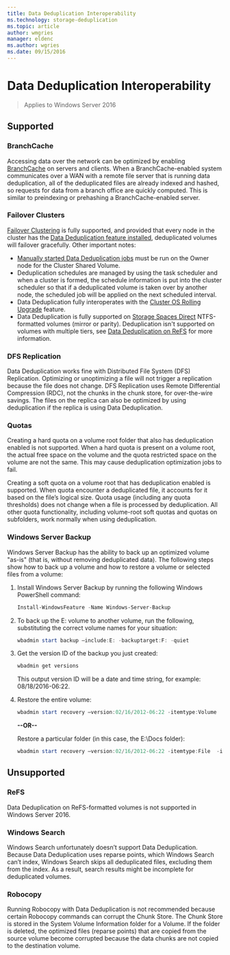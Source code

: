 ```yaml
---
title: Data Deduplication Interoperability
ms.technology: storage-deduplication
ms.topic: article
author: wmgries
manager: eldenc
ms.author: wgries
ms.date: 09/15/2016
--- 
```


# Data Deduplication Interoperability
> Applies to Windows Server 2016

## <a id="supported"></a>Supported
### <a id="supported-branchcache"></a>BranchCache
Accessing data over the network can be optimized by enabling [BranchCache](../../networking/branchcache/branchcache.md) on servers and clients. When a BranchCache-enabled system communicates over a WAN with a remote file server that is running data deduplication, all of the deduplicated files are already indexed and hashed, so requests for data from a branch office are quickly computed. This is similar to preindexing or prehashing a BranchCache-enabled server.

### <a id="supported-clusters"></a>Failover Clusters
[Failover Clustering](../../failover-clustering/failover-clustering-overview.md) is fully supported, and provided that every node in the cluster has the [Data Deduplication feature installed](install-enable.md#install-dedup), deduplicated volumes will failover gracefully. Other important notes:
* [Manually started Data Deduplication jobs](run.md#running-dedup-jobs-manually) must be run on the Owner node for the Cluster Shared Volume.
* Deduplication schedules are managed by using the task scheduler and when a cluster is formed, the schedule information is put into the cluster scheduler so that if a deduplicated volume is taken over by another node, the scheduled job will be applied on the next scheduled interval.
* Data Deduplication fully interoperates with the [Cluster OS Rolling Upgrade](../../failover-clustering/cluster-operating-system-rolling-upgrade.md) feature.
* Data Deduplication is fully supported on [Storage Spaces Direct](../storage-spaces/storage-spaces-direct-overview.md) NTFS-formatted volumes (mirror or parity). Deduplication isn't supported on volumes with multiple tiers, see [Data Deduplication on ReFS](interop.md#unsupported-refs) for more information.

### <a id="supported-dfsr"></a>DFS Replication
Data Deduplication works fine with Distributed File System (DFS) Replication. Optimizing or unoptimizing a file will not trigger a replication because the file does not change. DFS Replication uses Remote Differential Compression (RDC), not the chunks in the chunk store, for over-the-wire savings. The files on the replica can also be optimized by using deduplication if the replica is using Data Deduplication.

### <a id="supported-quotas"></a>Quotas
Creating a hard quota on a volume root folder that also has deduplication enabled is not supported. When a hard quota is present on a volume root, the actual free space on the volume and the quota restricted space on the volume are not the same. This may cause deduplication optimization jobs to fail.

Creating a soft quota on a volume root that has deduplication enabled is supported. When quota encounter a deduplicated file, it accounts for it based on the file’s logical size. Quota usage (including any quota thresholds) does not change when a file is processed by deduplication. All other quota functionality, including volume-root soft quotas and quotas on subfolders, work normally when using deduplication.

### <a id="supported-windows-server-backup"></a>Windows Server Backup
Windows Server Backup has the ability to back up an optimized volume "as-is" (that is, without removing deduplicated data). The following steps show how to back up a volume and how to restore a volume or selected files from a volume:
1. Install Windows Server Backup by running the following Windows PowerShell command:  
    ```PowerShell
    Install-WindowsFeature -Name Windows-Server-Backup
    ```

2. To back up the E: volume to another volume, run the following, substituting the correct volume names for your situation:  
    ```PowerShell
    wbadmin start backup –include:E: -backuptarget:F: -quiet
    ```

3. Get the version ID of the backup you just created:
    ```PowerShell
    wbadmin get versions
    ```

    This output version ID will be a date and time string, for example: 08/18/2016-06:22.

4. Restore the entire volume:
    ```PowerShell
    wbadmin start recovery –version:02/16/2012-06:22 -itemtype:Volume  -items:E: -recoveryTarget:E:
    ```

    **--OR--**  

    Restore a particular folder (in this case, the E:\Docs folder):
    ```PowerShell
    wbadmin start recovery –version:02/16/2012-06:22 -itemtype:File  -items:E:\Docs  -recursive
    ```

## <a id="unsupported"></a>Unsupported
### <a id="unsupported-refs"></a>ReFS
Data Deduplication on ReFS-formatted volumes is not supported in Windows Server 2016.

### <a id="unsupported-windows-search"></a>Windows Search
Windows Search unfortunately doesn’t support Data Deduplication. Because Data Deduplication uses reparse points, which Windows Search can’t index, Windows Search skips all deduplicated files, excluding them from the index. As a result, search results might be incomplete for deduplicated volumes.

### <a id="unsupported-robocopy"></a>Robocopy
Running Robocopy with Data Deduplication is not recommended because certain Robocopy commands can corrupt the Chunk Store. The Chunk Store is stored in the System Volume Information folder for a Volume. If the folder is deleted, the optimized files (reparse points) that are copied from the source volume become corrupted because the data chunks are not copied to the destination volume.  